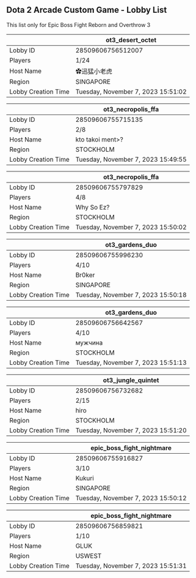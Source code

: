 ## Dota 2 Arcade Custom Game - Lobby List

This list only for Epic Boss Fight Reborn and Overthrow 3

|  | ot3_desert_octet |
| ------ | ------ |
| Lobby ID | 28509606756512007 |
| Players | 1/24 |
| Host Name | ✿迅猛小老虎 |
| Region | SINGAPORE |
| Lobby Creation Time | Tuesday, November 7, 2023 15:51:02 |


|  | ot3_necropolis_ffa |
| ------ | ------ |
| Lobby ID | 28509606755715135 |
| Players | 2/8 |
| Host Name | kto takoi ment>? |
| Region | STOCKHOLM |
| Lobby Creation Time | Tuesday, November 7, 2023 15:49:55 |


|  | ot3_necropolis_ffa |
| ------ | ------ |
| Lobby ID | 28509606755797829 |
| Players | 4/8 |
| Host Name | Why So Ez? |
| Region | STOCKHOLM |
| Lobby Creation Time | Tuesday, November 7, 2023 15:50:02 |


|  | ot3_gardens_duo |
| ------ | ------ |
| Lobby ID | 28509606755996230 |
| Players | 4/10 |
| Host Name | Br0ker |
| Region | SINGAPORE |
| Lobby Creation Time | Tuesday, November 7, 2023 15:50:18 |


|  | ot3_gardens_duo |
| ------ | ------ |
| Lobby ID | 28509606756642567 |
| Players | 4/10 |
| Host Name | мужчина |
| Region | STOCKHOLM |
| Lobby Creation Time | Tuesday, November 7, 2023 15:51:13 |


|  | ot3_jungle_quintet |
| ------ | ------ |
| Lobby ID | 28509606756732682 |
| Players | 2/15 |
| Host Name | hiro |
| Region | STOCKHOLM |
| Lobby Creation Time | Tuesday, November 7, 2023 15:51:20 |


|  | epic_boss_fight_nightmare |
| ------ | ------ |
| Lobby ID | 28509606755916827 |
| Players | 3/10 |
| Host Name | Kukuri |
| Region | SINGAPORE |
| Lobby Creation Time | Tuesday, November 7, 2023 15:50:12 |


|  | epic_boss_fight_nightmare |
| ------ | ------ |
| Lobby ID | 28509606756859821 |
| Players | 1/10 |
| Host Name | GLUK |
| Region | USWEST |
| Lobby Creation Time | Tuesday, November 7, 2023 15:51:31 |


